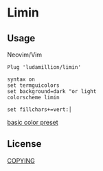 # Limin

## Usage

Neovim/Vim

```viml
Plug 'ludamillion/limin'

syntax on
set termguicolors
set background=dark "or light
colorscheme limin

set fillchars+=vert:│
```

[basic color preset](preset_doc/color.txt)

## License

[COPYING](COPYING)
